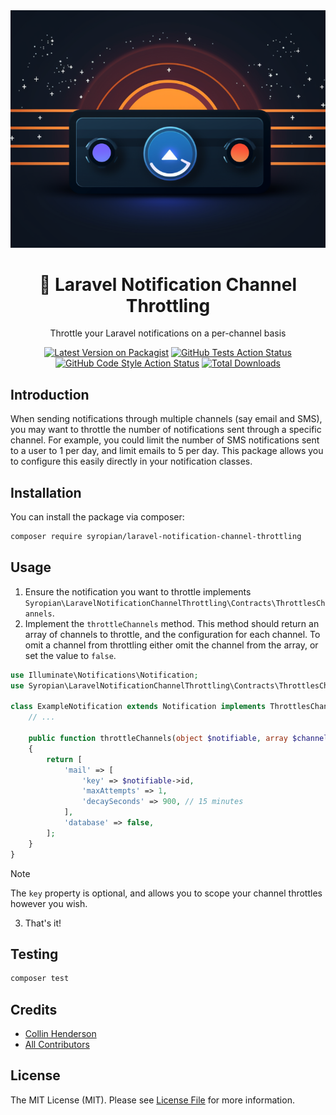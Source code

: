 <div align="center">
    <img src="/art/github_header.png" alt="Laravel Notification Channel Throttling">
    <h1>🚦 Laravel Notification Channel Throttling</h1>
    <p>Throttle your Laravel notifications on a per-channel basis</p>
</div>

<p align="center">
    <a href="https://packagist.org/packages/syropian/laravel-notification-channel-throttling"><img src="https://img.shields.io/packagist/v/syropian/laravel-notification-channel-throttling.svg?style=flat-square" alt="Latest Version on Packagist"></a>
    <a href="https://github.com/syropian/laravel-notification-channel-throttling/actions?query=workflow%3Arun-tests+branch%3Amain"><img src="https://img.shields.io/github/actions/workflow/status/syropian/laravel-notification-channel-throttling/run-tests.yml?branch=main&label=tests&style=flat-square" alt="GitHub Tests Action Status"></a>
    <a href="https://github.com/syropian/laravel-notification-channel-throttling/actions?query=workflow%3A"Fix+PHP+code+style+issues"+branch%3Amain"><img src="https://img.shields.io/github/actions/workflow/status/syropian/laravel-notification-channel-throttling/fix-php-code-style-issues.yml?branch=main&label=code%20style&style=flat-square" alt="GitHub Code Style Action Status"></a>
    <a href="https://packagist.org/packages/syropian/laravel-notification-channel-throttling"><img src="https://img.shields.io/packagist/dt/syropian/laravel-notification-channel-throttling.svg?style=flat-square" alt="Total Downloads"></a>
</p>

## Introduction

When sending notifications through multiple channels (say email and SMS), you may want to throttle the number of notifications sent through a specific channel. For example, you could limit the number of SMS notifications sent to a user to 1 per day, and limit emails to 5 per day. This package allows you to configure this easily directly in your notification classes.

## Installation

You can install the package via composer:

```bash
composer require syropian/laravel-notification-channel-throttling
```

## Usage

1. Ensure the notification you want to throttle implements `Syropian\LaravelNotificationChannelThrottling\Contracts\ThrottlesChannels`.
2. Implement the `throttleChannels` method. This method should return an array of channels to throttle, and the configuration for each channel. To omit a channel from throttling either omit the channel from the array, or set the value to `false`.

```php
use Illuminate\Notifications\Notification;
use Syropian\LaravelNotificationChannelThrottling\Contracts\ThrottlesChannels;

class ExampleNotification extends Notification implements ThrottlesChannels {
    // ...

    public function throttleChannels(object $notifiable, array $channels): array
    {
        return [
            'mail' => [
                'key' => $notifiable->id,
                'maxAttempts' => 1,
                'decaySeconds' => 900, // 15 minutes
            ],
            'database' => false,
        ];
    }
}
```

> [!NOTE]
> The `key` property is optional, and allows you to scope your channel throttles however you wish.

3. That's it!

## Testing

```bash
composer test
```

## Credits

-   [Collin Henderson](https://github.com/syropian)
-   [All Contributors](../../contributors)

## License

The MIT License (MIT). Please see [License File](LICENSE.md) for more information.
